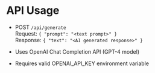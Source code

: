 # API Usage

- POST `/api/generate`  
  Request: `{ "prompt": "<text prompt>" }`  
  Response: `{ "text": "<AI generated response>" }`

- Uses OpenAI Chat Completion API (GPT-4 model)
- Requires valid OPENAI_API_KEY environment variable
